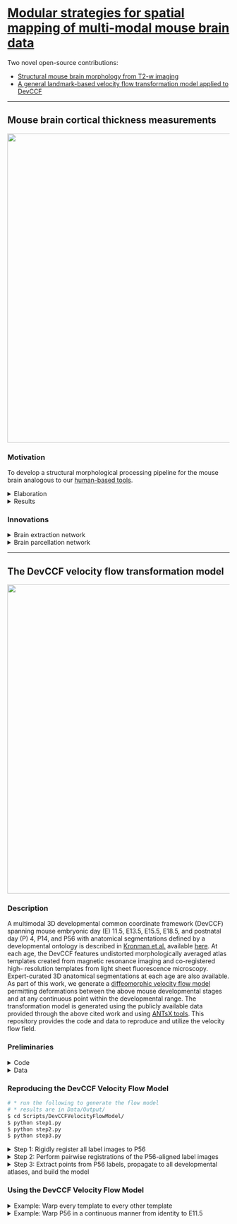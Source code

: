 # [Modular strategies for spatial mapping of multi-modal mouse brain data](https://www.biorxiv.org/content/10.1101/2024.05.01.592056v1)

Two novel open-source contributions:

* [Structural mouse brain morphology from T2-w imaging](https://github.com/ntustison/ANTsXMouseBrainMapping/blob/main/README.md#single-shot-learning-for-mouse-brain-cortical-thickness-measurements)
* [A general landmark-based velocity flow transformation model applied to DevCCF](https://github.com/ntustison/ANTsXMouseBrainMapping/blob/main/README.md#the-devccf-velocity-flow-transformation-model)

---

## Mouse brain cortical thickness measurements

<p align="middle">
  <img src="https://github.com/ntustison/DevCCF-Velocity-Flow/blob/main/Manuscript/Figures/mousePipeline.png" width="700" />
</p>

### Motivation

To develop a structural morphological processing pipeline for the mouse brain 
analogous to our [human-based tools](https://www.nature.com/articles/s41598-021-87564-6).

<details>
<summary>Elaboration</summary>

* No current tools to create training data for deep learning (in contrast to e.g., [human data](https://pubmed.ncbi.nlm.nih.gov/24879923/)).
* Low data quality.  Data is often:
    * sampling issues such as anisotropy, incomplete (i.e., missing boundary structures),
    * T2-w only, and
    * limited applicability to high resolution resources (e.g., AllenCCFv3, DevCCF).
* However, in historical contrast to the human domain, we can leverage these publicly 
available templates (i.e., AllenCCFv3 and DevCCF) and deep learning to provide 
tools for multiple modalities and varying degrees of isotropic sampling.

</details>

<details>
<summary>Results</summary>

Structural morphological tools for T2-w volumetric mouse brain images:
* [Brain extraction](https://github.com/ANTsX/ANTsPyNet/blob/master/antspynet/utilities/mouse.py#L5-L10)
* [Brain parcellation](https://github.com/ANTsX/ANTsPyNet/blob/master/antspynet/utilities/mouse.py#L301-L306)
* [Cortical thickness](https://github.com/ANTsX/ANTsPyNet/blob/master/antspynet/utilities/mouse.py#L453-L457)

This work also provides a more general framework for template-based, data 
augmentation training for both isotropic and anisotropic mouse data.  See 
the training scripts in this repository.

</details>

### Innovations

<details>
<summary>Brain extraction network</summary>

### Mouse brain extraction

#### ANTsPyNet example

```python
>>> import ants
>>> import antspynet
>>>
>>> mouse_t2_file = tf.keras.utils.get_file(fname="mouse.nii.gz",
      origin="https://figshare.com/ndownloader/files/45289309", force_download=True)
>>> mouse_t2 = ants.image_read(mouse_t2_file)
>>> mouse_t2_n4 = ants.n4_bias_field_correction(mouse_t2, 
                                                rescale_intensities=True,
                                                shrink_factor=2, 
                                                convergence={'iters': [50, 50, 50, 50], 'tol': 0.0}, 
                                                spline_param=20, verbose=True)
>>> mask = antspynet.mouse_brain_extraction(mouse_t2_n4, modality='t2', verbose=True)
```

#### ANTsRNet example

```r
> library( ANTsR )
> library( ANTsRNet )
>
> mouseT2File <- tensorflow::tf$keras$utils$get_file( fname="mouse.nii.gz",
    origin = "https://figshare.com/ndownloader/files/45289309", force_download = TRUE )
> mouseT2 <- antsImageRead( mouseT2File )
> mouseT2N4 <- n4BiasFieldCorrection( mouseT2, 
                                      rescaleIntensities = TRUE,
                                      shrinkFactor = 2, 
                                      convergence = list( iters = c( 50, 50, 50, 50 ), tol = 0.0 ), 
                                      splineParam = 20, verbose = TRUE )
>>> mask <- mouseBrainExtraction( mouseT2N4, modality = 't2', verbose = TRUE )
```

* Build two symmetric isotropic ANTsX templates from two publicly available datasets with different
  "defacing" aesthetics:
    * [CAMRI](https://camri.org/dissemination/mri-data/)
        * resolution = 0.16 x 0.16 x 0.16 $mm^3$
        * $n = 16$
        * [Template](https://figshare.com/ndownloader/files/44957752) and [brain mask](https://figshare.com/ndownloader/files/44957395)
    * [High resolution](https://data.mendeley.com/datasets/dz9x23fttt/1)
        * Three spatially aligned high-resolution orthogonal views
        * resolution = 0.08 x 0.08 $mm^2$ in-plane, 0.5 mm slice thickness
        * $n = 88$
        * [Combine three views using B-spline filter](https://github.com/ntustison/ANTsXMouseBrainMapping/blob/main/Scripts/MiscScripts/synthesize_image_views_bspline.py)
        * [Template](https://figshare.com/ndownloader/files/44706247) and [brain mask](https://figshare.com/ndownloader/files/44869285)

* Data augmentation of CAMRI and high resolution B-spline template:
    * bias field simulation, 
    * histogram warping, 
    * added noise, 
    * random translation and warping, and
    * random anisotropic resampling in the three canonical directions.

* [C57BI evaluation data](https://www.frdr-dfdr.ca/repo/dataset/9ea832ad-7f36-4e37-b7ac-47167c0001c1)
    * Completely *unseen* data  
    * 12 specimens
    * 7 time points (Day 0, Day 3, Week 1, Week 4, Week 8, Week 20)
    * Whole brain masks are provided
     
<p align="middle">
  <img src="https://github.com/ntustison/DevCCF-Velocity-Flow/blob/main/Manuscript/Figures/diceWholeBrain.png" width="600" />
</p>

</details>

<details>
<summary>Brain parcellation network</summary>

### Mouse brain parcellation

#### ANTsPyNet example

```python
>>> import ants
>>> import antspynet
>>>
>>> mouse_t2_file = tf.keras.utils.get_file(fname="mouse.nii.gz",
      origin="https://figshare.com/ndownloader/files/45289309", force_download=True)
>>> mouse_t2 = ants.image_read(mouse_t2_file)
>>> mouse_t2_n4 = ants.n4_bias_field_correction(mouse_t2, 
                                                rescale_intensities=True,
                                                shrink_factor=2, 
                                                convergence={'iters': [50, 50, 50, 50], 'tol': 0.0}, 
                                                spline_param=20, verbose=True)
>>> parc_nick = antspynet.mouse_brain_parcellation(mouse_t2_n4, 
                                                   mask=None, 
                                                   which_parcellation="nick",      
                                                   return_isotropic_output=True,  
                                                   verbose=True)
>>> parc_tct = antspynet.mouse_brain_parcellation(mouse_t2_n4, 
                                                  mask=None, 
                                                  which_parcellation="tct",      
                                                  return_isotropic_output=True,  
                                                  verbose=True)                                                      
```

#### ANTsRNet example

```r
> library( ANTsR )
> library( ANTsRNet )
>
> mouseT2File <- tensorflow::tf$keras$utils$get_file( fname="mouse.nii.gz",
    origin = "https://figshare.com/ndownloader/files/45289309", force_download = TRUE )
> mouseT2 <- antsImageRead( mouseT2File )
> mouseT2N4 <- n4BiasFieldCorrection( mouseT2, 
                                      rescaleIntensities = TRUE,
                                      shrinkFactor = 2, 
                                      convergence = list( iters = c( 50, 50, 50, 50 ), tol = 0.0 ), 
                                      splineParam = 20, verbose = TRUE )
> parcNick <- mouseBrainParcellation( mouseT2N4, 
                                      mask = NULL,
                                      whichParcellation = 'nick', 
                                      returnIsotropicOutput = TRUE,
                                      verbose = TRUE )
> parcTct <- mouseBrainParcellation( mouseT2N4, 
                                     mask = NULL,
                                     whichParcellation = 'tct', 
                                     returnIsotropicOutput = TRUE,
                                     verbose = TRUE )                                        
```

### Mouse cortical thickness

#### ANTsPyNet example

```python
>>> import ants
>>> import antspynet
>>>
>>> mouse_t2_file = tf.keras.utils.get_file(fname="mouse.nii.gz",
      origin="https://figshare.com/ndownloader/files/45289309", force_download=True)
>>> mouse_t2 = ants.image_read(mouse_t2_file)
>>> mouse_t2_n4 = ants.n4_bias_field_correction(mouse_t2, 
                                                rescale_intensities=True,
                                                shrink_factor=2, 
                                                convergence={'iters': [50, 50, 50, 50], 'tol': 0.0}, 
                                                spline_param=20, verbose=True)
>>> kk = antspynet.mouse_cortical_thickness(mouse_t2_n4, 
                                            mask=None, 
                                            return_isotropic_output=True,                                    
                                            verbose=True)
```

#### ANTsRNet example

```r
> library( ANTsR )
> library( ANTsRNet )
>
> mouseT2File <- tensorflow::tf$keras$utils$get_file( fname="mouse.nii.gz",
    origin = "https://figshare.com/ndownloader/files/45289309", force_download = TRUE )
> mouseT2 <- antsImageRead( mouseT2File )
> mouseT2N4 <- n4BiasFieldCorrection( mouseT2, 
                                      rescaleIntensities = TRUE,
                                      shrinkFactor = 2, 
                                      convergence = list( iters = c( 50, 50, 50, 50 ), tol = 0.0 ), 
                                      splineParam = 20, verbose = TRUE )
> kk <- mouseCorticalThickness( mouseT2N4, 
                                  mask = NULL,
                                  returnIsotropicOutput = TRUE,
                                  verbose = TRUE )
```

* AllenCCFv3 with labels.
* Convert labels to a gross parcellation using allensdk
  ([this](https://github.com/ntustison/ANTsXMouseBrainMapping/blob/main/Scripts/MiscScripts/get_allen_parcellation.py) is just
  one possibility that works for computing KK cortical thickness). 
* Register AllenCCFv3 and DevCCF P56 T2-w to map to the desired
  template modality.  Note that given a similar resource for DevCCF
  (i.e., allensdk), one can use DevCCF directly.

* Data augmentation of CAMRI and high resolution B-spline template:
    * bias field simulation, 
    * histogram warping, 
    * added noise, 
    * random translation and warping, and
    * random anisotropic resampling in the three canonical directions.

* [C57BI evaluation data](https://www.frdr-dfdr.ca/repo/dataset/9ea832ad-7f36-4e37-b7ac-47167c0001c1)
    * Completely *unseen* data
    * 12 specimens
    * 7 time points (Day 0, Day 3, Week 1, Week 4, Week 8, Week 20)
     
<p align="middle">
  <img src="https://github.com/ntustison/DevCCF-Velocity-Flow/blob/main/Manuscript/Figures/kkPlot.png" width="600" />
</p>

</details>

---

## The DevCCF velocity flow transformation model 

<p align="middle">
  <img src="https://github.com/ntustison/DevCCF-Velocity-Flow/blob/main/Manuscript/Figures/lowerLeftPanel.png" width="700" />
</p>

### Description

A multimodal 3D developmental common coordinate framework (DevCCF) spanning 
mouse embryonic day (E) 11.5, E13.5, E15.5, E18.5, and postnatal day (P) 4, 
P14, and P56 with anatomical segmentations defined by a developmental ontology
is described in [Kronman et al.](https://www.biorxiv.org/content/10.1101/2023.09.14.557789v1)
available [here](https://kimlab.io/brain-map/DevCCF/).
At each age, the DevCCF features undistorted morphologically averaged atlas 
templates created from magnetic resonance imaging and co-registered high-
resolution templates from light sheet fluorescence microscopy. Expert-curated 
3D anatomical segmentations at each age are also available. 
As part of this work, we generate a [diffeomorphic velocity flow model](https://en.wikipedia.org/wiki/Large_deformation_diffeomorphic_metric_mapping)
permitting deformations between the above mouse developmental stages and
at any continuous point within the developmental range.  The transformation
model is generated using the publicly available data provided through the
above cited work and using [ANTsX tools](https://github.com/ANTsX).  This
repository provides the code and data to reproduce and utilize the velocity
flow field.

### Preliminaries

<details>
<summary>Code</summary>

All data processing uses [ANTsPy](https://github.com/ANTsX/ANTsPy) with 
equivalent calls possible in [ANTsR](https://github.com/ANTsX/ANTsR).
Be sure to [install ANTsPy](https://github.com/ANTsX/ANTsPy#installation)
prior to attempting to reproduce the results below.  To test your installation 
in the context of this work,  please attempt to reproduce a 
[small, self-contained example](https://gist.github.com/ntustison/12a656a5fc2f6f9c4494c88dc09c5621#file-b_3_ants_velocity_flows-md)
illustrating the code and principles used.  Conceptually, this code snippet 
creates a time-parameterized velocity flow model in the range $t=[0,1]$ using 
three 2-D point sets comprising 8 points each representing a rectangle at $t=0.0$, 
a square at $t=0.5$, and a circle at $t=1.0$.  The ANTsPy example should produce the 
following plots:

<p align="middle">
  <img src="https://github.com/ntustison/MouseBrainVelocityFlow/assets/324811/dbc63553-27ad-4130-8bbf-c10cdf8fc893" width="250" />
  <img src="https://github.com/ntustison/MouseBrainVelocityFlow/assets/324811/cd78595b-1e12-47fc-b606-ae4b5012cbd6" width="250" /> 
  <img src="https://github.com/ntustison/MouseBrainVelocityFlow/assets/324811/c7ee9ad6-1f3a-4da4-832e-ba64b1b15f31" width="250" /> 
</p>

</details>

<details>
<summary>Data</summary>

For simplicity only the data used to create the velocity flow model is 
[available in this repository](https://github.com/ntustison/DevCCF-Velocity-Flow/tree/main/Data/DevCCFSimpleSegmentations).
These label images are the simplified annotations comprising common regions
across all developmental stages and are based on the DevCCF pre-released 
segmentations version 3.8.    

<p align="middle">
  <img src="https://github.com/ntustison/DevCCF-Velocity-Flow/assets/324811/3f3a4369-eb82-4dce-b1a3-3e4481f66509" width="450" />
</p>
</details>

### Reproducing the DevCCF Velocity Flow Model

```bash
# * run the following to generate the flow model
# * results are in Data/Output/
$ cd Scripts/DevCCFVelocityFlowModel/
$ python step1.py
$ python step2.py
$ python step3.py
```

<details>
<summary>Step 1:  Rigidly register all label images to P56</summary>

```python
###
#
# First, rig. register all the input images to P56 as all the images need to reside 
# in a common post-linearly aligned space.  To do this, we find the common labels 
# between all the developmental stages and then use those to find a rigid transform
# to the P56 template. Save the rigid transforms and warped images.  We also resample
# to (0.05, 0.05, 0.05).
# 

import ants  # Import the ANTsPy library for image processing and transformation
import os    # Import os module to interact with the file system
import numpy as np  # Import NumPy for numerical operations

# Define directories for input data and output results
base_directory = "../../"  # Base directory for the project
data_directory = base_directory + "Data/DevCCFSimpleSegmentations/"  # Path to input data
output_directory = base_directory + "Data/Output/P56RigidTransformData/"  # Path to output data

# Create the output directory if it does not exist
if not os.path.exists(output_directory):
    os.makedirs(output_directory, exist_ok=True)

# Define a tuple of atlas IDs for the different developmental stages
atlas_ids = tuple(reversed(("E11-5", "E13-5", "E15-5", "E18-5", "P04", "P14", "P56")))

# Initialize a variable to store common label IDs across developmental stages
common_label_ids = None

# Loop through each developmental stage and find common label IDs across stages
for i in range(len(atlas_ids)):
    print("Finding common label ids for atlas:", atlas_ids[i])
    # Read the label image for the current stage
    labels_file = data_directory + atlas_ids[i] + "_DevCCF_Annotations_20um_symmetric_commonROIs_hemi.nii.gz"
    labels = ants.image_read(labels_file)
    label_geoms = ants.label_geometry_measures(labels)  # Extract label geometry information

    # For the first atlas, initialize common_label_ids with the labels
    if i == 0: 
        common_label_ids = np.array(label_geoms['Label'])
    else:
        # For subsequent stages, find the intersection of common labels
        common_label_ids = np.intersect1d(common_label_ids, np.array(label_geoms['Label']))

# Print the common label IDs found across all stages
print("Common label ids:", common_label_ids)      

# Read the P56 template label image
fixed_labels_file = data_directory + "P56_DevCCF_Annotations_20um_symmetric_commonROIs_hemi.nii.gz"
fixed_labels = ants.image_read(fixed_labels_file)
label_geoms = ants.label_geometry_measures(fixed_labels)  # Extract label geometry info
fixed_label_ids = np.array(label_geoms['Label'])

# Remove labels from the P56 template that are not in the common label IDs
for l in range(len(fixed_label_ids)):
    if not np.isin(fixed_label_ids[l], common_label_ids):
        fixed_labels[fixed_labels == fixed_label_ids[l]] = 0

# Extract the centroids (geometrical center) of the remaining labels in the P56 template
label_geoms = ants.label_geometry_measures(fixed_labels)
fixed_points = np.zeros((label_geoms.shape[0], 3))  # Initialize array to store centroids
fixed_points[:,0] = label_geoms['Centroid_x']
fixed_points[:,1] = label_geoms['Centroid_y']
fixed_points[:,2] = label_geoms['Centroid_z']

# Convert centroid indices to physical points in space
for n in range(fixed_points.shape[0]):
    fixed_points[n,:] = ants.transform_index_to_physical_point(fixed_labels, (fixed_points + 0.5).astype(int)[n,:])

# Now process each atlas (developmental stage)
for i in range(len(atlas_ids)):
    print("Processing ", atlas_ids[i])
    # Read the moving labels for the current developmental stage
    moving_labels_file = data_directory + atlas_ids[i] + "_DevCCF_Annotations_20um_symmetric_commonROIs_hemi.nii.gz"
    moving_labels = ants.image_read(moving_labels_file)
    label_geoms = ants.label_geometry_measures(moving_labels)  # Extract label geometry info
    moving_label_ids = np.array(label_geoms['Label'])

    # Remove labels from the moving image that are not in the common label IDs
    for l in range(len(moving_label_ids)):
        if not np.isin(moving_label_ids[l], common_label_ids):
            moving_labels[moving_labels == moving_label_ids[l]] = 0

    # Extract centroids of the remaining labels in the moving image
    label_geoms = ants.label_geometry_measures(moving_labels)
    moving_points = np.zeros((label_geoms.shape[0], 3))  # Initialize array for moving centroids
    moving_points[:,0] = label_geoms['Centroid_x']
    moving_points[:,1] = label_geoms['Centroid_y']
    moving_points[:,2] = label_geoms['Centroid_z']

    # Convert centroid indices to physical points in space
    for n in range(moving_points.shape[0]):
        moving_points[n,:] = ants.transform_index_to_physical_point(moving_labels, (moving_points + 0.5).astype(int)[n,:])

    # Perform rigid registration between the moving image and fixed template (P56)
    xfrm = ants.fit_transform_to_paired_points(moving_points, fixed_points, transform_type='rigid')

    # Save the rigid transform matrix
    xfrm_file = output_directory + "P56x" + atlas_ids[i] + "_rigid_xfrm.mat"
    ants.write_transform(xfrm, xfrm_file)

    # Warp the moving labels using the rigid transform
    warped_labels = xfrm.apply_to_image(moving_labels, fixed_labels, interpolation='nearestneighbor') 

    # Resample the warped labels to the desired resolution (0.05mm isotropic)
    warped_labels = ants.resample_image(warped_labels, (0.05, 0.05, 0.05), False, 1)

    # Save the warped labels to the output directory
    warped_labels_file = output_directory + "P56x" + atlas_ids[i] + "_DevCCF_Annotations_20um_symmetric_commonROIs_hemi.nii.gz"
    ants.image_write(warped_labels, warped_labels_file)
```
</details>

<details>
<summary>Step 2:  Perform pairwise registrations of the P56-aligned label images</summary>

```python
###
#
# Second, we perform pairwise registration between temporally adjacent atlases.
# We extract separate images from each fixed/moving pair and construct a separate
# MSQ metric to drive the registration.  
# 

import ants  # Import the ANTsPy library for image processing and transformation
import glob  # Import the glob module to search for files based on patterns
import os    # Import the os module to interact with the file system
import numpy as np  # Import NumPy for numerical operations

# Set the number of threads for parallel computation (4 threads in this case)
os.environ["ITK_GLOBAL_DEFAULT_NUMBER_OF_THREADS"] = "4"

# Define directories for input data and output results
base_directory = "../../"  # Base directory for the project
data_directory = base_directory + "Data/Output/P56RigidTransformData/"  # Path to P56 rigid transform output
output_directory = base_directory + "Data/Output/PairwiseRegistrations/"  # Path to store pairwise registration results

# Create the output directory if it doesn't already exist
if not os.path.exists(output_directory):
    os.makedirs(output_directory, exist_ok=True)

# Define a tuple of template IDs for different developmental stages
template_ids = tuple(reversed(("E11-5", "E13-5", "E15-5", "E18-5", "P04", "P14", "P56")))

# Loop through pairs of adjacent stages for pairwise registration
for i in range(1, len(template_ids)):
    # Define file paths for the fixed and moving label images (pairwise adjacent atlases)
    fixed_labels_file = data_directory + "P56x" + template_ids[i-1] + "_DevCCF_Annotations_20um_symmetric_commonROIs_hemi.nii.gz"
    moving_labels_file = data_directory + "P56x" + template_ids[i] + "_DevCCF_Annotations_20um_symmetric_commonROIs_hemi.nii.gz"
      
    # Print paths of the files being processed for debugging
    print("Fixed labels: ", fixed_labels_file)
    print("Moving labels: ", moving_labels_file)

    # Read the fixed and moving label images
    fixed_labels = ants.image_read(fixed_labels_file)
    moving_labels = ants.image_read(moving_labels_file)

    # Extract label geometry measures (centroids, volumes, etc.) from both fixed and moving labels
    fixed_label_geoms = ants.label_geometry_measures(fixed_labels)
    fixed_label_ids = np.array(fixed_label_geoms['Label'])
    moving_label_geoms = ants.label_geometry_measures(moving_labels)
    moving_label_ids = np.array(moving_label_geoms['Label'])
    
    # Find common labels between the fixed and moving atlases
    label_ids = np.intersect1d(moving_label_ids, fixed_label_ids)
    number_of_labels = len(label_ids)
            
    # Threshold the fixed and moving labels to create binary images (presence/absence of labels)
    fixed_image = ants.threshold_image(fixed_labels, 0, 0, 0, 1)
    moving_image = ants.threshold_image(moving_labels, 0, 0, 0, 1)

    # Initialize lists to store images for each individual label
    fixed_single_label_images = list()
    moving_single_label_images = list()

    # For each label, extract and smooth the corresponding single-label images
    for j in range(number_of_labels):
        # Extract the single-label image for the current fixed label
        single_label_image = ants.threshold_image(fixed_labels, label_ids[j], label_ids[j], 1, 0)
        single_label_image = ants.smooth_image(single_label_image, 1, False)
        fixed_single_label_images.append(ants.image_clone(single_label_image))
        
        # Extract the single-label image for the current moving label
        single_label_image = ants.threshold_image(moving_labels, label_ids[j], label_ids[j], 1, 0)
        single_label_image = ants.smooth_image(single_label_image, 1, False)
        moving_single_label_images.append(ants.image_clone(single_label_image))

    # Initialize a list for the MSQ metric inputs (multivariate extra inputs for registration)
    multivariate_extras = list()            
    for j in range(number_of_labels):
        # Each label image is treated as an MSQ (Mean Squared Error) metric for the registration
        multivariate_extras.append(["MSQ", fixed_single_label_images[j], moving_single_label_images[j], 10.0, 1])

    # Define the output prefix for the registration results
    output_registration_prefix = output_directory + "P56x" + template_ids[i-1] + "x" + template_ids[i] + "_"

    # Perform the pairwise registration using ANTs' SyN algorithm with the MSQ metrics
    reg = ants.registration(fixed_image, moving_image, type_of_transform="antsRegistrationSyN[s]", 
                            multivariate_extras=multivariate_extras, 
                            outprefix=output_registration_prefix, verbose=True)    

    # Print some blank lines for clarity in the output log
    print("\n\n\n\n")
```
</details>

<details>
<summary>Step 3:  Extract points from P56 labels, propagate to all developmental atlases, and build the model</summary>

<p align="middle">
  <img src="https://github.com/ntustison/DevCCF-Velocity-Flow/assets/324811/5dc3247c-e75d-453c-979a-71775dd8d91c" width="550" />
</p>

```python
import ants  # Import the ANTsPy library for image processing and transformation
import os    # Import the os module to interact with the file system
import pandas as pd  # Import pandas for handling point data as DataFrames
import numpy as np  # Import NumPy for numerical operations
import random  # Import random for random sampling

# Set the number of threads for parallel computation (4 threads in this case)
os.environ["ITK_GLOBAL_DEFAULT_NUMBER_OF_THREADS"] = "4"

# Define directories for input data and output results
base_directory = "../../"  # Base directory for the project
data_directory = base_directory + "Data/Output/P56RigidTransformData/"  # Path to P56 rigid transform output
output_directory = base_directory + "Data/Output/"  # General output directory
warped_labels_directory = output_directory + "P56RigidTransformData/"  # Path to warped label images
registration_directory = output_directory + "PairwiseRegistrations/"  # Path to pairwise registration results

################################
#
# A couple notes:
#   * We reverse the template id's because we use P56 to define the fixed reference 
#     frame and, therefore, the positive direction of the velocity field.  This isn't 
#     necessary as we could've easily chosen the opposite direction.  
#   * We take the log of the time points to get a more even distribution of the velocity 
#     field samples.  The only implication of this is that one would need to take into 
#     account this transform when actually using the output velocity field to determine 
#     the transform at a specific time.
#   * Extract contour and regional points in P56.  We use the pairwise registrations to 
#     propagate these points to previous time points.
#   * An additional modification to get a better sampling distribution is to simply use 
#     the time point for P28 = 47 and use the P56 template.
#     

# Template IDs (developmental stages) in reversed order
template_ids = tuple(reversed(("E11-5", "E13-5", "E15-5", "E18-5", "P04", "P14", "P56")))

# Log-transformed time points for better distribution of the velocity field samples
time_points = np.flip(-1.0 * np.log(np.array((11.5, 13.5, 15.5, 18.5, 23, 33, 47))))

# Define contour and regional point percentages for sampling
contour_percentage = 0.1
regional_percentage = 0.01

# Read the fixed labels (P56 template)
fixed_labels_file = warped_labels_directory + "P56xP56_DevCCF_Annotations_20um_symmetric_commonROIs_hemi.nii.gz"
fixed_labels = ants.image_read(fixed_labels_file)

# Extract label geometry measures and labels from the fixed template
label_geoms = ants.label_geometry_measures(fixed_labels)
label_ids = np.array(label_geoms['Label'])
number_of_labels = len(label_ids)

# Initialize list to store contour points
contour_indices = list()

# Loop through each label and extract contour points
for i in range(0, number_of_labels + 1):
    if i < number_of_labels:
        print("Extracting contour points from label ", label_ids[i])
        single_label_image = ants.threshold_image(fixed_labels, label_ids[i], label_ids[i], 1, 0)
    else:
        single_label_image = ants.threshold_image(fixed_labels, 0, 0, 0, 1)
    
    # Extract the contour points (edges of the labeled region)
    contour_image = single_label_image - ants.iMath_ME(single_label_image, 1)
    single_label_indices = (contour_image.numpy()).nonzero()

    # Select a subset of points for sampling based on contour_percentage
    number_of_points_per_label = int(len(single_label_indices[0]) * contour_percentage)
    print("  Number of points: ", number_of_points_per_label)
    random_indices = random.sample(range(len(single_label_indices[0])), number_of_points_per_label)
    
    # Append the selected indices for this label to contour_indices
    if i == 0:
         contour_indices.append(single_label_indices[0][random_indices])
         contour_indices.append(single_label_indices[1][random_indices])
         contour_indices.append(single_label_indices[2][random_indices])
    else:
         contour_indices[0] = np.concatenate([contour_indices[0], single_label_indices[0][random_indices]])
         contour_indices[1] = np.concatenate([contour_indices[1], single_label_indices[1][random_indices]])
         contour_indices[2] = np.concatenate([contour_indices[2], single_label_indices[2][random_indices]])

# Define weights for contour points (uniform weighting)
contour_weights = [1] * len(contour_indices[0])

# Initialize list to store regional points
regional_indices = list()

# Loop through each label and extract regional points
for i in range(0, number_of_labels + 1):
    if i < number_of_labels:
        print("Extracting regional points from label ", label_ids[i])
        single_label_image = ants.threshold_image(fixed_labels, label_ids[i], label_ids[i], 1, 0)
    else:
        single_label_image = ants.threshold_image(fixed_labels, 0, 0, 0, 1)
    
    # Extract the regional points (all points within the label)
    single_label_indices = (single_label_image.numpy()).nonzero()

    # Select a subset of points for sampling based on regional_percentage
    number_of_points_per_label = int(len(single_label_indices[0]) * regional_percentage)
    print("  Number of points: ", number_of_points_per_label)
    random_indices = random.sample(range(len(single_label_indices[0])), number_of_points_per_label)
    
    # Append the selected indices for this label to regional_indices
    if i == 0:
         regional_indices.append(single_label_indices[0][random_indices])
         regional_indices.append(single_label_indices[1][random_indices])
         regional_indices.append(single_label_indices[2][random_indices])
    else:
         regional_indices[0] = np.concatenate([regional_indices[0], single_label_indices[0][random_indices]])
         regional_indices[1] = np.concatenate([regional_indices[1], single_label_indices[1][random_indices]])
         regional_indices[2] = np.concatenate([regional_indices[2], single_label_indices[2][random_indices]])

# Define weights for regional points (lower weight for regional points)
regional_weights = [0.5] * len(regional_indices[0])

# Combine the contour and regional points into a single set of points
indices = contour_indices
indices[0] = np.concatenate([indices[0], regional_indices[0]])
indices[1] = np.concatenate([indices[1], regional_indices[1]])
indices[2] = np.concatenate([indices[2], regional_indices[2]])

# Combine the weights for both types of points
weights = np.concatenate([contour_weights, regional_weights])

# Print the number of contour and regional points
print("Number of contour points:  ", str(len(contour_weights)))
print("Number of regional points:  ", str(len(regional_weights)))

# Convert the indices of the points to physical coordinates in the template space
points_time0 = np.zeros((len(indices[0]), 3))
for i in range(len(indices[0])):
    index = (indices[0][i], indices[1][i], indices[2][i])
    points_time0[i,:] = ants.transform_index_to_physical_point(fixed_labels, index)

# Convert the points into a DataFrame for easier manipulation
points_time0_df = pd.DataFrame(points_time0, columns = ('x', 'y', 'z'))

# Initialize a list to store the point sets for each time point
point_sets = list()
point_sets.append(points_time0_df) # Add P56 as the first time point

# Warp the points to previous time points using the pairwise registration results
for i in range(1, len(template_ids)):
    print("Warping points " + str(i))
    source_template_id = template_ids[i-1]        
    target_template_id = template_ids[i]        
    output_registration_prefix = registration_directory + "P56x" + source_template_id + "x" + target_template_id + "_"
    
    # Read the affine and warp transforms
    affine = output_registration_prefix + "0GenericAffine.mat"
    warp = output_registration_prefix + "1Warp.nii.gz"
    
    # Apply the transforms to the points
    warped_points = ants.apply_transforms_to_points(3, points=point_sets[i-1], transformlist=[warp, affine])
    point_sets.append(warped_points)

# Optionally check and visualize the warped points by converting them into images
check_points = False
if check_points:
    for i in range(len(template_ids)):
        print("Checking image " + str(i))
        points_image = ants.make_points_image(point_sets[i].to_numpy(), fixed_labels * 0 + 1, radius=1)
        output_prefix = output_directory + "P56x" + template_ids[i] + "_"
        ants.image_write(points_image, output_prefix + "points_image.nii.gz")

# Convert the point sets back to NumPy arrays for further processing
for i in range(len(point_sets)):
    point_sets[i] = point_sets[i].to_numpy()

# Normalize the time points to the range [0, 1] for use in the velocity field optimization
normalized_time_points = (time_points - time_points[0]) / (time_points[-1] - time_points[0])

# Initialize the velocity field, if it exists, to use as the starting point for optimization
initial_velocity_field = None
velocity_field_file = output_directory + "/DevCCF_velocity_flow.nii.gz"
if os.path.exists(velocity_field_file):
    initial_velocity_field = ants.image_read(velocity_field_file)

# Perform the optimization to compute the time-varying velocity field
for i in range(20):  # Run the optimization for 20 iterations
    print("Iteration " + str(i))
    tv = ants.fit_time_varying_transform_to_point_sets(point_sets, time_points=normalized_time_points,
        displacement_weights=weights,
        initial_velocity_field=initial_velocity_field,
        number_of_time_steps=11, domain_image=fixed_labels,
        number_of_fitting_levels=4, mesh_size=4, number_of_compositions=10,
        convergence_threshold=0.0, composition_step_size=0.2,
        number_of_integration_steps=10,
        rasterize_points=False, verbose=True)
    
    # Update the velocity field after each iteration
    initial_velocity_field = ants.image_clone(tv['velocity_field'])
    
    # Write the updated velocity field to disk
    ants.image_write(initial_velocity_field, velocity_field_file)
    print("\n\n\n\n\n\n")
```

</details>


### Using the DevCCF Velocity Flow Model

<details>
<summary>Example:  Warp every template to every other template</summary>

<p align="middle">
  <img src="https://github.com/ntustison/DevCCF-Velocity-Flow/assets/324811/df61e8c6-93a7-4b1a-91b8-9deeefe700bb" width="550" />
</p>

```python
import ants
import numpy as np
import math

atlas_ids = tuple(reversed(("E11-5", "E13-5", "E15-5", "E18-5", "P04", "P14", "P56")))
time_points = np.flip(-1.0 * np.log(np.array((11.5, 13.5, 15.5, 18.5, 23, 33, 47))))
normalized_time_points = (time_points - time_points[0]) / (time_points[-1] - time_points[0])

velocity_field = ants.image_read("Data/Output/DevCCF_velocity_flow.nii.gz")

# Read template files.
# template_files = list()
# for i in range(len(atlas_ids)):
#      fa_template_files.append(glob.glob(atlas_ids[i] + "*.nii.gz")[0])

for i in range(len(atlas_ids)):
    for j in range(len(atlas_ids)):
        print("Warping ", atlas_ids[j], "to", atlas_ids[i])
        reference_template = ants.image_read(template_files[i])
        moving_template = ants.image_read(template_files[j])
        displacement_field = ants.integrate_velocity_field(velocity_field,
                                                           normalized_time_points[i],
                                                           normalized_time_points[j], 10)
        displacement_field_xfrm = ants.transform_from_displacement_field(displacement_field)
        warped_template = displacement_field_xfrm.apply_to_image(moving_template,
                                                                 interpolation="linear")
```

</details>


<details>
<summary>Example:  Warp P56 in a continuous manner from identity to E11.5</summary>

<p align="middle">
  <img src="https://github.com/ntustison/DevCCF-Velocity-Flow/assets/324811/a8412f23-9167-4cbe-9c7d-021ad97f4429" width="550" />
</p>

```python
import ants
import numpy as np
import math

velocity_field = ants.image_read("DevCCF_flow_model.nii.gz")
P56 = ants.image_read("P56.nii.gz")  

# We discretize the time domain into 50 intervals.
time_points = np.flip(-1.0 * np.log(np.linspace(11.5, 47, 50)))
normalized_time_points = (time_points - time_points[0]) / (time_points[-1] - time_points[0])

for i in range(len(normalized_time_points)):
    t = normalized_time_points[i]
    displacement_field = ants.integrate_velocity_field(velocity_field, t, 0.0, 10)
    displacement_field_xfrm = ants.transform_from_displacement_field(displacement_field)
    P56warped = displacement_field_xfrm.apply_to_image(P56, interpolation="linear")
```

</details>


